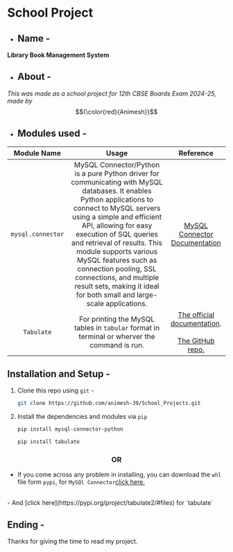 # School Project

- ## Name - 
<strong> Library Book Management System </strong>

- ## About -

*This was made as a school project for 12th CBSE Boards Exam 2024-25, made by* $${\color{red}{Animesh}}$$

- ## Modules used -

| Module Name | Usage |  Reference  |
|:-----------:|:-----:| :--------:  |
| `mysql.connector` | MySQL Connector/Python is a pure Python driver for communicating with MySQL databases. It enables Python applications to connect to MySQL servers using a simple and efficient API, allowing for easy execution of SQL queries and retrieval of results. This module supports various MySQL features such as connection pooling, SSL connections, and multiple result sets, making it ideal for both small and large-scale applications. |  [MySQL Connector Documentation](https://dev.mysql.com/doc/connector-python/en/) |
| `Tabulate`  |  For printing the MySQL tables in `tabular` format in terminal or wherver the command is run.  |  [The official documentation](https://pypi.org/project/tabulate/). <br><br> [The GitHub repo.](https://github.com/gregbanks/python-tabulate)


## Installation and Setup -

1. Clone this repo using `git` - 
    ```bash
    git clone https://github.com/animesh-39/School_Projects.git
    ```

2. Install the dependencies and modules via `pip`
    ```bash
   pip install mysql-connector-python
    ```
   ```bash
   pip install tabulate
    ```
### <center>OR</center>

- If you come across any problem in installing, you can download the `whl` file form `pypi`, for `MySQl Connector`[click here.](https://pypi.org/project/mysql-connector-python/9.0.0/#files) <br>
<br>
- And [click here](https://pypi.org/project/tabulate2/#files) for `tabulate`


## Ending -

Thanks for giving the time to read my project.

